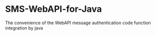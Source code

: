 # SMS-WebAPI-for-Java
The convenience of the WebAPI message authentication code function integration by java
